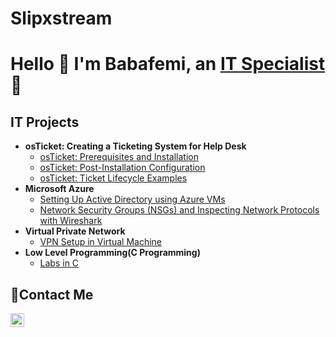 # Slipxstream
<h1>Hello 👋 I'm Babafemi, an <a href="http://www.linkedin.com/in/babafemi-adesina-6248831aa/">IT Specialist</a>🔭</h1>

<h2> IT Projects</h2>

- <b> osTicket: Creating a Ticketing System for Help Desk </b>
  - [osTicket: Prerequisites and Installation](https://github.com/Slipxstream/osticket-pre)
  - [osTicket: Post-Installation Configuration](https://github.com/Slipxstream/post-install-configuration)
  - [osTicket: Ticket Lifecycle Examples](https://github.com/Slipxstream/ticket-life-cycle)
- <b>Microsoft Azure</b>
  - [Setting Up Active Directory using Azure VMs](https://github.com/Slipxstream/AD-Config)
  - [Network Security Groups (NSGs) and Inspecting Network Protocols with Wireshark](https://github.com/Slipxstream/azure-net-protocols)
- <b>Virtual Private Network</b>
  - [VPN Setup in Virtual Machine ](https://github.com/Slipxstream/Setting-UP-A-VPN-)
- <b>Low Level Programming(C Programming)</b>
  - [Labs in C](https://github.com/Slipxstream/alx-low_level_programming)

<h2>📩Contact Me</h2>

[<img align="left" alt="Josh | LinkedIn" width="22px" src="https://cdn.jsdelivr.net/npm/simple-icons@v3/icons/linkedin.svg" />][linkedin]

[linkedin]:http://www.linkedin.com/in/babafemi-adesina-6248831aa

